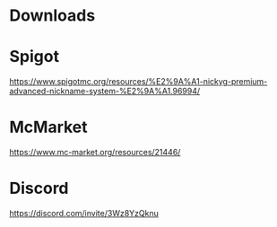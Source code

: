 # Downloads

# Spigot 
https://www.spigotmc.org/resources/%E2%9A%A1-nickyg-premium-advanced-nickname-system-%E2%9A%A1.96994/

# McMarket
https://www.mc-market.org/resources/21446/

# Discord 
https://discord.com/invite/3Wz8YzQknu
